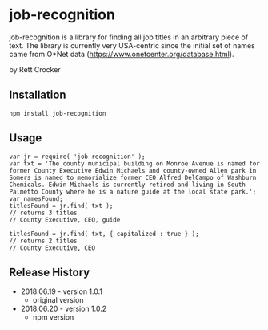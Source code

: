# job-recognition
job-recognition is a library for finding all job titles in an arbitrary piece of text. The library is currently very USA-centric since the initial set of names came from O*Net data (https://www.onetcenter.org/database.html).

by Rett Crocker

## Installation

`npm install job-recognition`

## Usage

```
var jr = require( 'job-recognition' );
var txt = 'The county municipal building on Monroe Avenue is named for former County Executive Edwin Michaels and county-owned Allen park in Somers is named to memorialize former CEO Alfred DelCampo of Washburn Chemicals. Edwin Michaels is currently retired and living in South Palmetto County where he is a nature guide at the local state park.';
var namesFound;
titlesFound = jr.find( txt );
// returns 3 titles
// County Executive, CEO, guide

titlesFound = jr.find( txt, { capitalized : true } );
// returns 2 titles
// County Executive, CEO
```

## Release History

* 2018.06.19 - version 1.0.1
  * original version
* 2018.06.20 - version 1.0.2
  * npm version